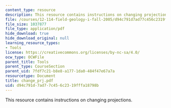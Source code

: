 ```yaml
---
content_type: resource
description: This resource contains instructions on changing projections.
file: /courses/12-114-field-geology-i-fall-2005/d94c791d7ad77c456c2319fffa18798b_change_prj.pdf
file_size: 1037877
file_type: application/pdf
hide_download: true
hide_download_original: null
learning_resource_types:
- Tools
license: https://creativecommons.org/licenses/by-nc-sa/4.0/
ocw_type: OCWFile
parent_title: Tools
parent_type: CourseSection
parent_uid: 7fdf7c21-b8e8-a177-1da0-484f47e67a7a
resourcetype: Document
title: change_prj.pdf
uid: d94c791d-7ad7-7c45-6c23-19fffa18798b
---
```

This resource contains instructions on changing projections.